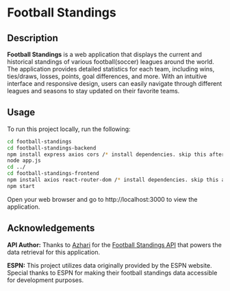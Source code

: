 # Football Standings

## Description

**Football Standings** is a web application that displays the current and historical standings of various football(soccer) leagues around the world. The application provides detailed statistics for each team, including wins, ties/draws, losses, points, goal differences, and more. With an intuitive interface and responsive design, users can easily navigate through different leagues and seasons to stay updated on their favorite teams.

## Usage

To run this project locally, run the following:


   ```bash
   cd football-standings
   cd football-standings-backend
   npm install express axios cors /* install dependencies. skip this after already installed */
   node app.js
   cd ../
   cd football-standings-frontend
   npm install axios react-router-dom /* install dependencies. skip this after already installed */
   npm start
```
Open your web browser and go to http://localhost:3000 to view the application.

## Acknowledgements
**API Author:** Thanks to [Azhari](https://github.com/azharimm) for the [Football Standings API](https://github.com/azharimm/football-standings-api.git) that powers the data retrieval for this application.

**ESPN:** This project utilizes data originally provided by the ESPN website. Special thanks to ESPN for making their football standings data accessible for development purposes.

